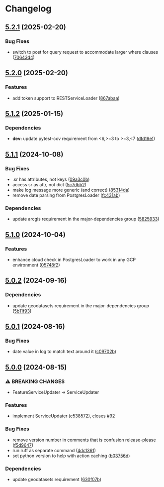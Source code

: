 # Changelog

## [5.2.1](https://github.com/agrc/palletjack/compare/v5.2.0...v5.2.1) (2025-02-20)


### Bug Fixes

* switch to post for query request to accommodate larger where clauses ([70643d4](https://github.com/agrc/palletjack/commit/70643d4c035eba920df866f0ca16fd4a9077aaef))

## [5.2.0](https://github.com/agrc/palletjack/compare/v5.1.2...v5.2.0) (2025-02-20)


### Features

* add token support to RESTServiceLoader ([867abaa](https://github.com/agrc/palletjack/commit/867abaa8f2eae6e7a682edeb7233c61da8b782b2))

## [5.1.2](https://github.com/agrc/palletjack/compare/v5.1.1...v5.1.2) (2025-01-15)


### Dependencies

* **dev:** update pytest-cov requirement from &lt;6,&gt;=3 to &gt;=3,&lt;7 ([dfd19e1](https://github.com/agrc/palletjack/commit/dfd19e1e6aad0ac9a4f5f0b82d6540d9b0953c76))

## [5.1.1](https://github.com/agrc/palletjack/compare/v5.1.0...v5.1.1) (2024-10-08)


### Bug Fixes

* .sr has attributes, not keys ([09a3c0b](https://github.com/agrc/palletjack/commit/09a3c0b78227912e4a3b7bde4afcce082d584ee3))
* access sr as attr, not dict ([5c7dbb2](https://github.com/agrc/palletjack/commit/5c7dbb2f8b2204f0c5d4006b087bfd7c5b86c053))
* make log message more generic (and correct) ([85314da](https://github.com/agrc/palletjack/commit/85314dad4fe7994d0be6113c10637b9b6010edba))
* remove date parsing from PostgresLoader ([fc431ab](https://github.com/agrc/palletjack/commit/fc431ab4c5875ab606cd82a008df21e4ba7e849e))


### Dependencies

* update arcgis requirement in the major-dependencies group ([5825933](https://github.com/agrc/palletjack/commit/5825933da30c1f7150834181014d050222383e29))

## [5.1.0](https://github.com/agrc/palletjack/compare/v5.0.2...v5.1.0) (2024-10-04)


### Features

* enhance cloud check in PostgresLoader to work in any GCP environment ([05748f2](https://github.com/agrc/palletjack/commit/05748f20cf203bd2cfa30143fa7caaaaea947152))

## [5.0.2](https://github.com/agrc/palletjack/compare/v5.0.1...v5.0.2) (2024-09-16)


### Dependencies

* update geodatasets requirement in the major-dependencies group ([5b11f93](https://github.com/agrc/palletjack/commit/5b11f93535c8503ed1afd8fc807a5df3189191cb))

## [5.0.1](https://github.com/agrc/palletjack/compare/v5.0.0...v5.0.1) (2024-08-16)


### Bug Fixes

* date value in log to match text around it ([c09702b](https://github.com/agrc/palletjack/commit/c09702b836cea219ffaf84bf1c7533f09e3f8bf2))

## [5.0.0](https://github.com/agrc/palletjack/compare/4.4.2...v5.0.0) (2024-08-15)


### ⚠ BREAKING CHANGES

* FeatureServiceUpdater -> ServiceUpdater

### Features

* implement ServiceUpdater ([c538572](https://github.com/agrc/palletjack/commit/c5385721256d0bf1b7f854fb9251192dd67c9df3)), closes [#92](https://github.com/agrc/palletjack/issues/92)


### Bug Fixes

* remove version number in comments that is confusion release-please ([f5d9647](https://github.com/agrc/palletjack/commit/f5d96472076bb21f32542bc56ad2a2f5e9859dc6))
* run ruff as separate command ([4dc1361](https://github.com/agrc/palletjack/commit/4dc1361c8de9f64403f4512180a12262ad812e33))
* set python version to help with action caching ([b03756d](https://github.com/agrc/palletjack/commit/b03756dfdf197d96a14697ca4dce668472757336))


### Dependencies

* update geodatasets requirement ([630f07b](https://github.com/agrc/palletjack/commit/630f07b8beb9519da38c874fbd9c10b44ca20b73))
